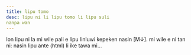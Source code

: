 ```yaml
---
title: lipu tomo
desc: lipu ni li lipu tomo li lipu suli
nanpa wan
---
```


lon lipu ni la mi wile pali e lipu linluwi
kepeken nasin [M↓]. mi wile e ni
tan ni: nasin lipu ante (html) li
ike&nbsp;tawa&nbsp;mi…